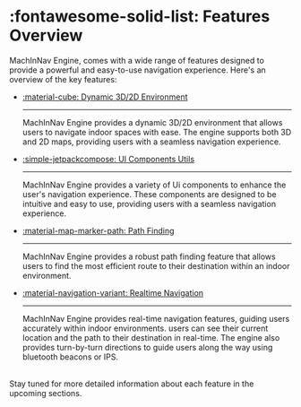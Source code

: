 # <span class= "emoji">:fontawesome-solid-list:</span> Features Overview

MachInNav Engine, comes with a wide range of features designed to provide a powerful and easy-to-use navigation experience. Here's an overview of the key features:


<div class="grid cards" markdown>

-   [:material-cube: Dynamic 3D/2D Environment](#)

    ---

    MachInNav Engine provides a dynamic 3D/2D environment that allows users to navigate indoor spaces with ease. The engine supports both 3D and 2D maps, 
    providing users with a seamless navigation experience.


-   [:simple-jetpackcompose: UI Components Utils](#)

    ---

    MachInNav Engine provides a variety of Ui components to enhance the user's navigation experience.
    These components are designed to be intuitive and easy to use, providing users with a seamless navigation experience.


-   [ :material-map-marker-path: Path Finding](#)

    ---

    MachInNav Engine provides a robust path finding feature that allows users to find the most efficient 
    route to their destination within an indoor environment.



-   [ :material-navigation-variant: Realtime Navigation](#)

    ---

     MachInNav Engine provides real-time navigation features, guiding users accurately within indoor environments. users can see their current
    location and the path to their destination in real-time. 
    The engine also provides turn-by-turn directions to guide users along the way using bluetooth beacons or IPS.

</div>
<br>
Stay tuned for more detailed information about each feature in the upcoming sections.